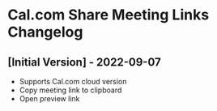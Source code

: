 # Cal.com Share Meeting Links Changelog

## [Initial Version] - 2022-09-07

- Supports Cal.com cloud version
- Copy meeting link to clipboard
- Open preview link
